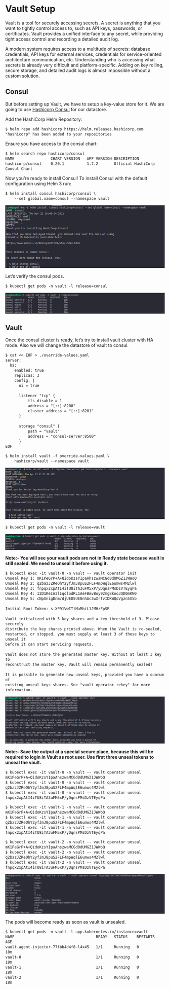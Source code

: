# Vault Setup

Vault is a tool for securely accessing secrets. A secret is anything that you want to tightly control access to, such as API keys, passwords, or certificates. Vault provides a unified interface to any secret, while providing tight access control and recording a detailed audit log.

A modern system requires access to a multitude of secrets: database credentials, API keys for external services, credentials for service-oriented architecture communication, etc. Understanding who is accessing what secrets is already very difficult and platform-specific. Adding on key rolling, secure storage, and detailed audit logs is almost impossible without a custom solution.

## Consul

But before setting up Vault, we have to setup a key-value store for it. We are going to use [Hashicorp Consul](https://consul.io/) for our datastore.

Add the HashiCorp Helm Repository:

```shell
$ helm repo add hashicorp https://helm.releases.hashicorp.com
"hashicorp" has been added to your repositories
```

Ensure you have access to the consul chart:

```shell
$ helm search repo hashicorp/consul
NAME                CHART VERSION   APP VERSION DESCRIPTION
hashicorp/consul    0.20.1          1.7.2       Official HashiCorp Consul Chart
```

Now you’re ready to install Consul! To install Consul with the default configuration using Helm 3 run:

```shell
$ helm install consul hashicorp/consul \
    --set global.name=consul --namespace vault
```

![](./images/consul-install.png)

Let’s verify the consul pods.

```shell
$ kubectl get pods -n vault -l release=consul
```

![](./images/consul-pods.png)

## Vault

Once the consul cluster is ready, let’s try to install vault cluster with HA mode. Also we will change the datastore of vault to consul.

```shell
$ cat << EOF > ./override-values.yaml
server:
  ha:
    enabled: true
    replicas: 3
    config: |
      ui = true

      listener "tcp" {
          tls_disable = 1
          address = "[::]:8200"
          cluster_address = "[::]:8201"
      }

      storage "consul" {
          path = "vault"
          address = "consul-server:8500"
      }
EOF
```

```shell
$ helm install vault -f override-values.yaml \
    hashicorp/vault --namespace vault
```

![](./images/vault-helm.png)

```shell
$ kubectl get pods -n vault -l release=vault
```

![](./images/vault-pods.png)

**Note:- You will see your vault pods are not in Ready state because vault is still sealed. We need to unseal it before using it.**

```shell
$ kubectl exec -it vault-0 -n vault -- vault operator init
Unseal Key 1: mK1PeGrP+A+QidoKzsYIpaAhszwaMCGd0dUMGZ1JWWoQ
Unseal Key 2: q2bazJZReOhY2yfJmJ8puS2FLF4mpWqlE6umws4M2lwl
Unseal Key 3: fnpqx2xpAtI4iTU8iTA3uFM5xP/yDqnsPMsDzVTEyqPa
Unseal Key 4: I2D1KeIA3lIqdlodRL1AeFBmvBoy92mg8kno3QD0mKN0
Unseal Key 5: cNpXnigDnm/djUED5UE0nhAc3wXrfvIDKWQoVgzn5X5b

Initial Root Token: s.XP91VwITtMaMhiL1JMHzFpSR

Vault initialized with 5 key shares and a key threshold of 3. Please securely
distribute the key shares printed above. When the Vault is re-sealed,
restarted, or stopped, you must supply at least 3 of these keys to unseal it
before it can start servicing requests.

Vault does not store the generated master key. Without at least 3 key to
reconstruct the master key, Vault will remain permanently sealed!

It is possible to generate new unseal keys, provided you have a quorum of
existing unseal keys shares. See "vault operator rekey" for more information.
```

![](./images/vault-init.png)

**Note:- Save the output at a special secure place, because this will be required to login in Vault as root user. Use first three unseal tokens to unseal the vault.**

```shell
$ kubectl exec -it vault-0 -n vault -- vault operator unseal mK1PeGrP+A+QidoKzsYIpaAhszwaMCGd0dUMGZ1JWWoQ
$ kubectl exec -it vault-0 -n vault -- vault operator unseal q2bazJZReOhY2yfJmJ8puS2FLF4mpWqlE6umws4M2lwl
$ kubectl exec -it vault-0 -n vault -- vault operator unseal fnpqx2xpAtI4iTU8iTA3uFM5xP/yDqnsPMsDzVTEyqPa
```

```shell
$ kubectl exec -it vault-1 -n vault -- vault operator unseal mK1PeGrP+A+QidoKzsYIpaAhszwaMCGd0dUMGZ1JWWoQ
$ kubectl exec -it vault-1 -n vault -- vault operator unseal q2bazJZReOhY2yfJmJ8puS2FLF4mpWqlE6umws4M2lwl
$ kubectl exec -it vault-1 -n vault -- vault operator unseal fnpqx2xpAtI4iTU8iTA3uFM5xP/yDqnsPMsDzVTEyqPa
```

```shell
$ kubectl exec -it vault-2 -n vault -- vault operator unseal mK1PeGrP+A+QidoKzsYIpaAhszwaMCGd0dUMGZ1JWWoQ
$ kubectl exec -it vault-2 -n vault -- vault operator unseal q2bazJZReOhY2yfJmJ8puS2FLF4mpWqlE6umws4M2lwl
$ kubectl exec -it vault-2 -n vault -- vault operator unseal fnpqx2xpAtI4iTU8iTA3uFM5xP/yDqnsPMsDzVTEyqPa
```

![](./images/vault-unseal.png)

The pods will become ready as soon as vault is unsealed.

```shell
$ kubectl get pods -n vault -l app.kubernetes.io/instance=vault
NAME                                    READY   STATUS    RESTARTS   AGE
vault-agent-injector-77fbb4d4f8-l4x45   1/1     Running   0          18m
vault-0                                 1/1     Running   0          18m
vault-1                                 1/1     Running   0          18m
vault-2                                 1/1     Running   0          18m
```
